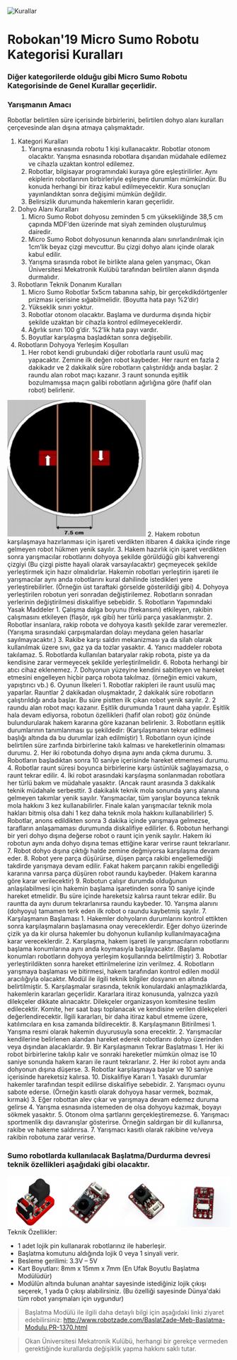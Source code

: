 ![Kurallar](img/genel.png)

# Robokan'19 Micro Sumo Robotu Kategorisi Kuralları

### Diğer kategorilerde olduğu gibi Micro Sumo Robotu Kategorisinde de Genel Kurallar geçerlidir.

### Yarışmanın Amacı
Robotlar belirtilen süre içerisinde birbirlerini, belirtilen dohyo alanı
kuralları çerçevesinde alan dışına atmaya çalışmaktadır.
1. Kategori Kuralları
      1. Yarışma esnasında robotu 1 kişi kullanacaktır. Robotlar otonom
      olacaktır. Yarışma esnasında robotlara dışarıdan müdahale edilemez
      ve cihazla uzaktan kontrol edilemez.
      2. Robotlar, bilgisayar programındaki kuraya göre eşleştirilirler. Aynı
      ekiplerin robotlarının birbirleriyle eşleşme durumları mümkündür.
      Bu konuda herhangi bir itiraz kabul edilmeyecektir. Kura sonuçları
      yayınlandıktan sonra değişimi mümkün değildir.
      3. Belirsizlik durumunda hakemlerin kararı geçerlidir.
2. Dohyo Alanı Kuralları
	1. Micro Sumo Robot dohyosu zeminden 5 cm yüksekliğinde 38,5 cm çapında MDF’den üzerinde mat siyah zeminden oluşturulmuş dairedir.
	2. Micro Sumo Robot dohyosunun kenarında alanı sınırlandırılmak için 1cm’lik beyaz çizgi mevcuttur. Bu çizgi dohyo alanı içinde olarak kabul edilir.
	3. Yarışma sırasında robot ile birlikte alana gelen yarışmacı, Okan Üniversitesi Mekatronik Kulübü tarafından belirtilen alanın dışında durmalıdır.
3. Robotların Teknik Donanım Kuralları
	1. Micro Sumo Robotlar 5x5cm tabanına sahip, bir gerçekdikdörtgenler prizması içerisine sığabilmelidir. (Boyutta hata payı %2’dir)
	2. Yükseklik sınırı yoktur.
	3. Robotlar otonom olacaktır. Başlama ve durdurma dışında hiçbir şekilde uzaktan bir cihazla kontrol edilmeyeceklerdir.
	4. Ağırlık sınırı 100 g’dir. %2’lik hata payı vardır.
	5. Boyutlar karşılaşma başladıktan sonra değişebilir.
4. Robotların Dohyoya Yerleşim Koşulları
	1. Her robot kendi grubundaki diğer robotlarla raunt usulü maç yapacaktır. Zemine ilk değen robot kaybeder. Her raunt en fazla 2 dakikadır ve 2 dakikalık süre robotların çalıştırıldığı anda başlar. 2 raundu alan robot maçı kazanır. 3 raunt sonunda eşitlik bozulmamışsa maçın galibi robotların ağırlığına göre (hafif olan robot) belirlenir.
	
![Mikro](img/micro.jpg)
	2. Hakem robotun karşılaşmaya hazırlanması için işareti verdikten itibaren 4 dakika içinde ringe gelmeyen robot hükmen yenik sayılır.
	3. Hakem hazırlık için işaret verdikten sonra yarışmacılar robotlarını dohyoya şekilde görüldüğü gibi kahverengi çizgiyi (Bu çizgi pistte hayali olarak varsayılacaktır) geçmeyecek şekilde yerleştirmek için hazır olmalıdırlar. Hakemin robotları yerleştirin işareti ile yarışmacılar aynı anda robotlarını kural dahilinde istedikleri yere yerleştirebilirler. (Örneğin üst taraftaki görselde gösterildiği gibi)
	4. Dohyoya yerleştirilen robotun yeri sonradan değiştirilemez. Robotların sonradan yerlerinin değiştirilmesi diskalifiye sebebidir.
5. Robotların Yapımındaki Yasak Maddeler
	1. Çalışma dalga boyunu (frekansını) etkileyen, rakibin çalışmasını etkileyen (flaşör, ışık gibi) her türlü parça yasaklanmıştır.
	2. Robotlar insanlara, rakip robota ve dohyoya kasıtlı şekilde zarar veremezler. (Yarışma sırasındaki çarpışmalardan dolayı meydana gelen hasarlar sayılmayacaktır.)
	3. Rakibe karşı saldırı mekanizması ya da silah olarak kullanılmak üzere sıvı, gaz ya da tozlar yasaktır.
	4. Yanıcı maddeler robota takılamaz.
	5. Robotlarda kullanılan bataryalar rakip robota, piste ya da kendisine zarar vermeyecek şekilde yerleştirilmelidir.
	6. Robota herhangi bir atıcı cihaz eklenemez.
	7. Dohyonun yüzeyine kendini sabitleyen ve hareket etmesini engelleyen hiçbir parça robota takılmaz. (örneğin emici vakum, yapıştırıcı vb.)
6. Oyunun İlkeleri
	1. Robotlar rakipleri ile raunt usulü maç yaparlar. Rauntlar 2 dakikadan oluşmaktadır, 2 dakikalık süre robotların çalıştırıldığı anda başlar. Bu süre pistten ilk çıkan robot yenik sayılır.
	2. 2 raundu alan robot maçı kazanır. Eşitlik durumunda 1 raunt daha yapılır. Eşitlik hala devam ediyorsa, robotun özellikleri (hafif olan robot) göz önünde bulundurularak hakem kararına göre kazanan belirlenir.
	3. Robotların eşitlik durumlarının tanımlanması şu şekildedir: (Karşılaşmanın tekrar edilmesi başlığı altında da bu durumlar izah edilmiştir)
		1. Robotların oyun içinde belirtilen süre zarfında birbirlerine takılı kalması ve hareketlerinin olmaması durumu.
		2. Her iki robotunda dohyo dışına aynı anda çıkma durumu.
		3. Robotların başladıktan sonra 10 saniye içerisinde hareket etmemesi durumu.
		4. Robotlar raunt süresi boyunca birbirlerine karşı üstünlük sağlayamazsa, o raunt tekrar edilir.
	4. İki robot arasındaki karşılaşma sonlanmadan robotlara her türlü bakım ve müdahale yasaktır. (Ancak raunt arasında 3 dakikalık teknik müdahale serbesttir. 3 dakikalık teknik mola sonunda yarış alanına gelmeyen takımlar yenik sayılır. Yarışmacılar, tüm yarışlar boyunca teknik mola hakkını 3 kez kullanabilirler. Finale kalan yarışmacılar teknik mola hakları bitmiş olsa dahi 1 kez daha teknik mola hakkını kullanabilirler)
	5. Robotlar, anons edildikten sonra 3 dakika içinde yarışmaya gelmezse, tarafların anlaşamaması durumunda diskalifiye edilirler.
	6. Robotun herhangi bir yeri dohyo dışına değerse robot o raunt için yenik sayılır. Hakem iki robotun aynı anda dohyo dışına temas ettiğine karar verirse raunt tekrarlanır.
	7. Robot dohyo dışına çıktığı halde zemine değmiyorsa karşılaşma devam eder.
	8. Robot yere parça düşürürse, düşen parça rakibi engellemediği takdirde yarışmaya devam edilir. Fakat hakem parçanın rakibi engellediği kararına varırsa parça düşüren robot raundu kaybeder. (Hakem kararına göre karar verilecektir)
	9. Robotun çalışır durumda olduğunun anlaşılabilmesi için hakemin başlama işaretinden sonra 10 saniye içinde hareket etmelidir. Bu süre içinde hareketsiz kalırsa raunt tekrar edilir. Bu rauntta da aynı durum tekrarlanırsa raundu kaybeder.
	10. Yarışma alanını (dohyoyu) tamamen terk eden ilk robot o raundu kaybetmiş sayılır.
7. Karşılaşmanın Başlaması
	1. Hakemler dohyoların durumlarını kontrol ettikten sonra karşılaşmaların başlamasına onay vereceklerdir. Eğer dohyo üzerinde çizik ya da kir olursa hakemler bu dohyonun kullanılıp kullanılmayacağına karar vereceklerdir.
	2. Karşılaşma, hakem işareti ile yarışmacıların robotlarını başlama konumlarına aynı anda koymasıyla başlayacaktır. (Başlama konumları robotların dohyoya yerleşim koşullarında belirtilmiştir)
	3. Robotlar yerleştirildikten sonra hareket ettirilmelerine izin verilmez.
	4. Robotların yarışmaya başlaması ve bitirmesi, hakem tarafından kontrol edilen modül aracılığıyla olacaktır. Modül ile ilgili teknik bilgiler dosyanın en altında belirtilmiştir.
	5. Karşılaşmalar sırasında, teknik konulardaki anlaşmazlıklarda, hakemlerin kararları geçerlidir. Kararlara itiraz konusunda, yalnızca yazılı dilekçeler dikkate alınacaktır. Dilekçeler organizasyon komitesine teslim edilecektir. Komite, her saat başı toplanacak ve kendisine verilen dilekçeleri değerlendirecektir. İlgili kararları, bir daha itiraz kabul etmeme üzere, katılımcılara en kısa zamanda bildirecektir.
8. Karşılaşmanın Bitirilmesi
	1. Yarışma resmi olarak hakemin duyurusuyla sona erecektir.
	2. Yarışmacılar kendilerine belirlenen alandan hareket ederek robotlarını dohyo üzerinden veya dışından alacaklardır.
9. Bir Karşılaşmanın Tekrar Başlatması
	1. Her iki robot birbirlerine takılıp kalır ve sonraki hareketler mümkün olmaz ise 10 saniye sonunda hakem kararı ile raunt tekrarlanır.
	2. Her iki robot aynı anda dohyonun dışına düşerse.
	3. Robotlar karşılaşmaya başlar ve 10 saniye içerisinde hareketsiz kalırsa.
10. Diskalifiye Kararı
	1. Yasaklı durumlar hakemler tarafından tespit edilirse diskalifiye sebebidir.
	2. Yarışmacı oyunu sabote ederse. (Örneğin kasıtlı olarak dohyoya hasar vermek, bozmak, kırmak)
	3. Eğer robottan alev çıkar ve yarışmaya devam edemez duruma gelirse
	4. Yarışma esnasında istemeden de olsa dohyoyu kazımak, boyayı sökmek yasaktır.
	5. Otonom olma şartlarını gerçekleştiremezse.
	6. Yarışmacı sportmenlik dışı davranışlar gösterirse. Örneğin saldırgan bir dil kullanırsa, rakibe ve hakeme saldırırsa.
	7. Yarışmacı kasıtlı olarak rakibine ve/veya rakibin robotuna zarar verirse.

### Sumo robotlarda kullanılacak Başlatma/Durdurma devresi teknik özellikleri aşağıdaki gibi olacaktır.
![Baslat](img/baslat.png)
Teknik Özellikler:

- 1 adet lojik pin kullanarak robotlarınız ile haberleşir.
- Başlatma komutunu aldığında lojik 0 veya 1 sinyali verir.
- Besleme gerilimi: 3.3V – 5V
- Kart Boyutları: 8mm x 15mm x 7mm (En Ufak Boyutlu Başlatma Modülüdür)
- Modülün altında bulunan anahtar sayesinde istediğiniz lojik çıkışı seçerek, 1 yada 0 çıkışı alabilirsiniz. (Bu özelliği sayesinde Dünya'daki tüm robot yarışmaları için uygundur)

> Başlatma Modülü ile ilgili daha detaylı bilgi için aşağıdaki linki ziyaret edebilirsiniz:
> http://www.robotzade.com/BaslatZade-Meb-Baslatma-Modulu,PR-1370.html


> Okan Üniversitesi Mekatronik Kulübü, herhangi bir gerekçe vermeden gerektiğinde kurallarda değişiklik yapma hakkını saklı tutar.



